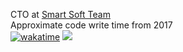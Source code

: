 CTO at [Smart Soft Team](https://s-softteam.com/)<br>
Approximate code write time from 2017<br>
[![wakatime](https://wakatime.com/badge/user/219dac32-adb4-4042-b041-8bb6cbc3f546.svg?style=flat)](https://wakatime.com/@219dac32-adb4-4042-b041-8bb6cbc3f546)
![](https://komarev.com/ghpvc/?username=flionic&color=blueviolet)

